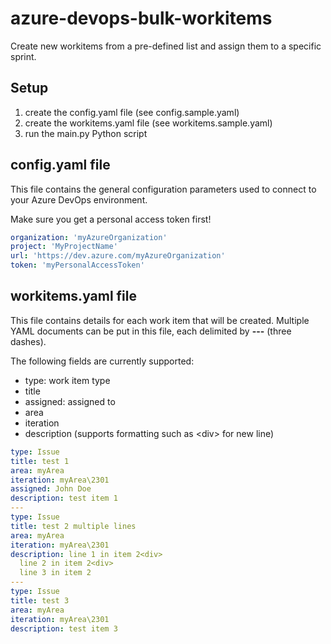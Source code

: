 # azure-devops-bulk-workitems

Create new workitems from a pre-defined list and assign them to a specific sprint.

## Setup

1. create the config.yaml file (see config.sample.yaml)
2. create the workitems.yaml file (see workitems.sample.yaml)
3. run the main.py Python script

## config.yaml file

This file contains the general configuration parameters used to connect to your Azure DevOps environment.

Make sure you get a personal access token first!

```yaml
organization: 'myAzureOrganization'
project: 'MyProjectName'
url: 'https://dev.azure.com/myAzureOrganization'
token: 'myPersonalAccessToken'
```

## workitems.yaml file

This file contains details for each work item that will be created. Multiple YAML documents can be put in this file, each delimited by **---** (three dashes).

The following fields are currently supported:
- type: work item type
- title
- assigned: assigned to
- area
- iteration
- description (supports formatting such as \<div\> for new line)

```yaml
type: Issue
title: test 1
area: myArea
iteration: myArea\2301
assigned: John Doe
description: test item 1
---
type: Issue
title: test 2 multiple lines
area: myArea
iteration: myArea\2301
description: line 1 in item 2<div>
  line 2 in item 2<div>
  line 3 in item 2
---
type: Issue
title: test 3
area: myArea
iteration: myArea\2301
description: test item 3
```
